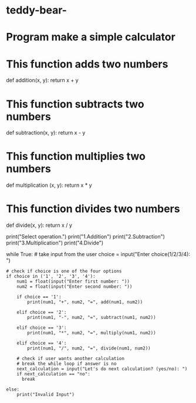 # teddy-bear-
# Program make a simple calculator

# This function adds two numbers
def addition(x, y):
    return x + y

# This function subtracts two numbers
def subtraction(x, y):
    return x - y

# This function multiplies two numbers
def multiplication (x, y):
    return x * y

# This function divides two numbers
def divide(x, y):
    return x / y


print("Select operation.")
print("1.Addition")
print("2.Subtraction")
print("3.Multiplication")
print("4.Divide")

while True:
    # take input from the user
    choice = input("Enter choice(1/2/3/4): ")

    # check if choice is one of the four options
    if choice in ('1', '2', '3', '4'):
        num1 = float(input("Enter first number: "))
        num2 = float(input("Enter second number: "))

        if choice == '1':
            print(num1, "+", num2, "=", add(num1, num2))

        elif choice == '2':
            print(num1, "-", num2, "=", subtract(num1, num2))

        elif choice == '3':
            print(num1, "*", num2, "=", multiply(num1, num2))

        elif choice == '4':
            print(num1, "/", num2, "=", divide(num1, num2))
        
        # check if user wants another calculation
        # break the while loop if answer is no
        next_calculation = input("Let's do next calculation? (yes/no): ")
        if next_calculation == "no":
          break
    
    else:
        print("Invalid Input")
